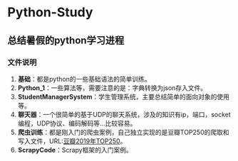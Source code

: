 # Python-Study

总结暑假的python学习进程
---
### 文件说明
1. **基础**：都是python的一些基础语法的简单训练。
2. **Python_1**：一些算法等，需要注意的是：字典转换为json存入文件。
3. **StudentManagerSystem**：学生管理系统，主要总结简单的面向对象的使用等。
4. **聊天器**：一个很简单的基于UDP的聊天系统，涉及的知识有ip，端口，socket编程，UDP协议、编码解码等...比较容易。
5. **爬虫训练**：都是刚入门的爬虫案例，自己独立实现的是豆瓣TOP250的爬取和写入文件，URL:[豆瓣2019年TOP250](https://movie.douban.com/top250)。
6. **ScrapyCode**：Scrapy框架的入门案例。
